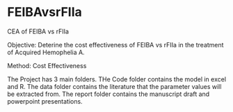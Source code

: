 # FEIBAvsrFIIa
CEA of FEIBA vs rFIIa

Objective: Deterine the cost effectiveness of FEIBA vs rFIIa in the treatment of Acquired Hemophelia A.

Method: Cost Effectiveness

The Project has 3 main folders. THe Code folder contains the model in excel and R. The data folder contains the literature that the parameter values will be extracted from. The report folder contains the manuscript draft and powerpoint presentations.
